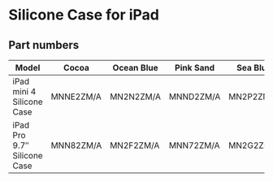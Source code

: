 # Silicone Case for iPad

## Part numbers

| Model | Cocoa | Ocean Blue | Pink Sand | Sea Blue |
|-------|-----|-----|-----|-----|
| iPad mini 4 Silicone Case | MNNE2ZM/A | MN2N2ZM/A | MNND2ZM/A | MN2P2ZM/A |
| iPad Pro 9.7″ Silicone Case | MNN82ZM/A | MN2F2ZM/A | MNN72ZM/A | MN2G2ZM/A |
